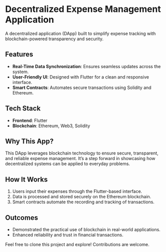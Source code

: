 # Decentralized Expense Management Application  

A decentralized application (DApp) built to simplify expense tracking with blockchain-powered transparency and security.

## Features  
- **Real-Time Data Synchronization**: Ensures seamless updates across the system.  
- **User-Friendly UI**: Designed with Flutter for a clean and responsive interface.  
- **Smart Contracts**: Automates secure transactions using Solidity and Ethereum.  

## Tech Stack  
- **Frontend**: Flutter  
- **Blockchain**: Ethereum, Web3, Solidity  

## Why This App?  
This DApp leverages blockchain technology to ensure secure, transparent, and reliable expense management. It’s a step forward in showcasing how decentralized systems can be applied to everyday problems.  

## How It Works  
1. Users input their expenses through the Flutter-based interface.  
2. Data is processed and stored securely on the Ethereum blockchain.  
3. Smart contracts automate the recording and tracking of transactions.  

## Outcomes  
- Demonstrated the practical use of blockchain in real-world applications.  
- Enhanced reliability and trust in financial transactions.  

Feel free to clone this project and explore! Contributions are welcome.

